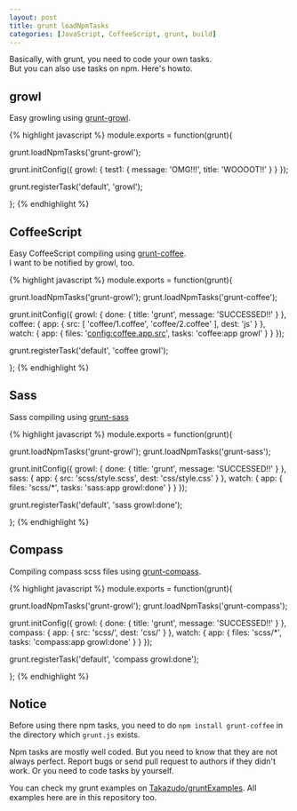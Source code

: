 ```yaml
---
layout: post
title: grunt loadNpmTasks
categories: [JavaScript, CoffeeScript, grunt, build]
---
```


Basically, with grunt, you need to code your own tasks.  
But you can also use tasks on npm. Here's howto.

<!--more-->

## growl

Easy growling using [grunt-growl](https://github.com/alextucker/grunt-growl).

{% highlight javascript %}
module.exports = function(grunt){
  
  grunt.loadNpmTasks('grunt-growl');

  grunt.initConfig({
    growl: {
      test1: {
        message: 'OMG!!!',
        title: 'WOOOOT!!'
      }
    }
  });

  grunt.registerTask('default', 'growl');

};
{% endhighlight %}

## CoffeeScript

Easy CoffeeScript compiling using [grunt-coffee](https://github.com/avalade/grunt-coffee).  
I want to be notified by growl, too.

{% highlight javascript %}
module.exports = function(grunt){
  
  grunt.loadNpmTasks('grunt-growl');
  grunt.loadNpmTasks('grunt-coffee');

  grunt.initConfig({
    growl: {
      done: {
        title: 'grunt',
        message: 'SUCCESSED!!'
      }
    },
    coffee: {
      app: {
        src: [
          'coffee/1.coffee',
          'coffee/2.coffee'
        ],
        dest: 'js'
      }
    },
    watch: {
      app: {
        files: '<config:coffee.app.src>',
        tasks: 'coffee:app growl'
      }
    }
  });

  grunt.registerTask('default', 'coffee growl');

};
{% endhighlight %}

## Sass

Sass compiling using [grunt-sass](https://github.com/sindresorhus/grunt-sass)

{% highlight javascript %}
module.exports = function(grunt){
  
  grunt.loadNpmTasks('grunt-growl');
  grunt.loadNpmTasks('grunt-sass');

  grunt.initConfig({
    growl: {
      done: {
        title: 'grunt',
        message: 'SUCCESSED!!'
      }
    },
    sass: {
      app: {
        src: 'scss/style.scss',
        dest: 'css/style.css'
      }
    },
    watch: {
      app: {
        files: 'scss/*',
        tasks: 'sass:app growl:done'
      }
    }
  });

  grunt.registerTask('default', 'sass growl:done');

};
{% endhighlight %}

## Compass

Compiling compass scss files using [grunt-compass](https://github.com/kahlil/grunt-compass).

{% highlight javascript %}
module.exports = function(grunt){
  
  grunt.loadNpmTasks('grunt-growl');
  grunt.loadNpmTasks('grunt-compass');

  grunt.initConfig({
    growl: {
      done: {
        title: 'grunt',
        message: 'SUCCESSED!!'
      }
    },
    compass: {
      app: {
        src: 'scss/',
        dest: 'css/'
      }
    },
    watch: {
      app: {
        files: 'scss/*',
        tasks: 'compass:app growl:done'
      }
    }
  });

  grunt.registerTask('default', 'compass growl:done');

};
{% endhighlight %}

## Notice

Before using there npm tasks, you need to do `npm install grunt-coffee` in the directory which `grunt.js` exists.

Npm tasks are mostly well coded. But you need to know that they are not always perfect. Report bugs or send pull request to authors if they didn't work. Or you need to code tasks by yourself.

You can check my grunt examples on [Takazudo/gruntExamples](https://github.com/Takazudo/gruntExamples). All examples here are in this repository too.
